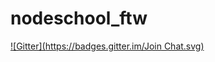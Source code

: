 # nodeschool_ftw

[![Gitter](https://badges.gitter.im/Join Chat.svg)](https://gitter.im/copyleftdev/nodeschool_ftw?utm_source=badge&utm_medium=badge&utm_campaign=pr-badge&utm_content=badge)